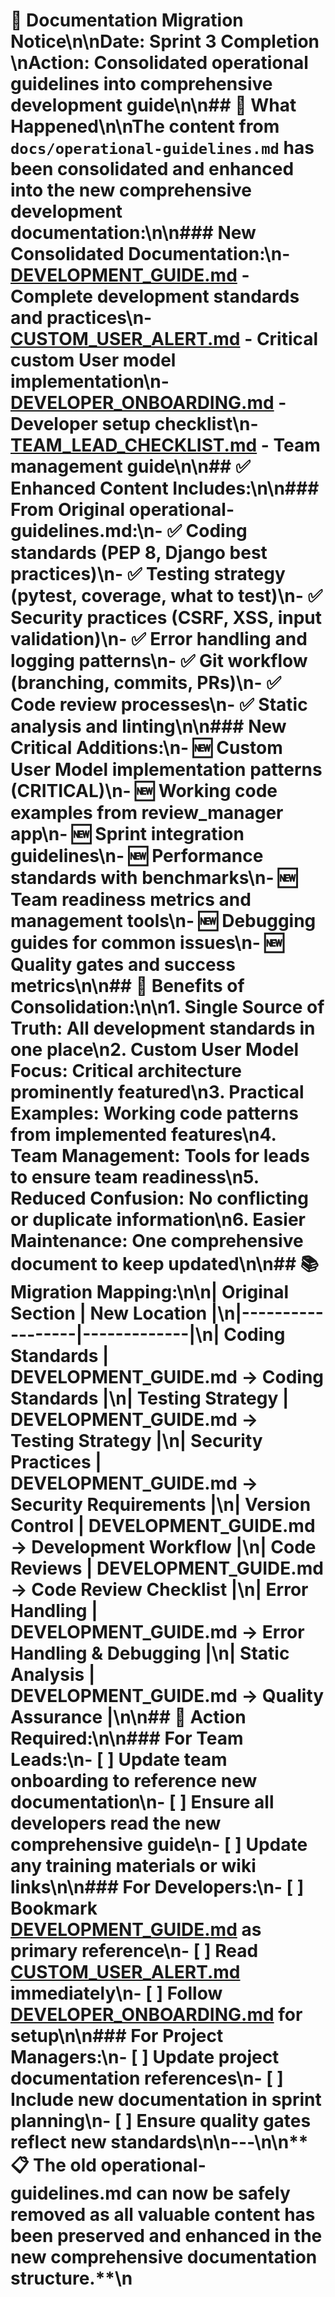 # 📝 Documentation Migration Notice\n\n**Date:** Sprint 3 Completion  \n**Action:** Consolidated operational guidelines into comprehensive development guide\n\n## 🔄 **What Happened**\n\nThe content from `docs/operational-guidelines.md` has been **consolidated and enhanced** into the new comprehensive development documentation:\n\n### **New Consolidated Documentation:**\n- **[DEVELOPMENT_GUIDE.md](../DEVELOPMENT_GUIDE.md)** - Complete development standards and practices\n- **[CUSTOM_USER_ALERT.md](../CUSTOM_USER_ALERT.md)** - Critical custom User model implementation\n- **[DEVELOPER_ONBOARDING.md](../DEVELOPER_ONBOARDING.md)** - Developer setup checklist\n- **[TEAM_LEAD_CHECKLIST.md](../TEAM_LEAD_CHECKLIST.md)** - Team management guide\n\n## ✅ **Enhanced Content Includes:**\n\n### **From Original operational-guidelines.md:**\n- ✅ Coding standards (PEP 8, Django best practices)\n- ✅ Testing strategy (pytest, coverage, what to test)\n- ✅ Security practices (CSRF, XSS, input validation)\n- ✅ Error handling and logging patterns\n- ✅ Git workflow (branching, commits, PRs)\n- ✅ Code review processes\n- ✅ Static analysis and linting\n\n### **New Critical Additions:**\n- 🆕 **Custom User Model** implementation patterns (CRITICAL)\n- 🆕 **Working code examples** from review_manager app\n- 🆕 **Sprint integration** guidelines\n- 🆕 **Performance standards** with benchmarks\n- 🆕 **Team readiness metrics** and management tools\n- 🆕 **Debugging guides** for common issues\n- 🆕 **Quality gates** and success metrics\n\n## 🎯 **Benefits of Consolidation:**\n\n1. **Single Source of Truth:** All development standards in one place\n2. **Custom User Model Focus:** Critical architecture prominently featured\n3. **Practical Examples:** Working code patterns from implemented features\n4. **Team Management:** Tools for leads to ensure team readiness\n5. **Reduced Confusion:** No conflicting or duplicate information\n6. **Easier Maintenance:** One comprehensive document to keep updated\n\n## 📚 **Migration Mapping:**\n\n| Original Section | New Location |\n|------------------|-------------|\n| Coding Standards | DEVELOPMENT_GUIDE.md → Coding Standards |\n| Testing Strategy | DEVELOPMENT_GUIDE.md → Testing Strategy |\n| Security Practices | DEVELOPMENT_GUIDE.md → Security Requirements |\n| Version Control | DEVELOPMENT_GUIDE.md → Development Workflow |\n| Code Reviews | DEVELOPMENT_GUIDE.md → Code Review Checklist |\n| Error Handling | DEVELOPMENT_GUIDE.md → Error Handling & Debugging |\n| Static Analysis | DEVELOPMENT_GUIDE.md → Quality Assurance |\n\n## 🚨 **Action Required:**\n\n### **For Team Leads:**\n- [ ] Update team onboarding to reference new documentation\n- [ ] Ensure all developers read the new comprehensive guide\n- [ ] Update any training materials or wiki links\n\n### **For Developers:**\n- [ ] Bookmark **[DEVELOPMENT_GUIDE.md](../DEVELOPMENT_GUIDE.md)** as primary reference\n- [ ] Read **[CUSTOM_USER_ALERT.md](../CUSTOM_USER_ALERT.md)** immediately\n- [ ] Follow **[DEVELOPER_ONBOARDING.md](../DEVELOPER_ONBOARDING.md)** for setup\n\n### **For Project Managers:**\n- [ ] Update project documentation references\n- [ ] Include new documentation in sprint planning\n- [ ] Ensure quality gates reflect new standards\n\n---\n\n**📋 The old operational-guidelines.md can now be safely removed as all valuable content has been preserved and enhanced in the new comprehensive documentation structure.**\n